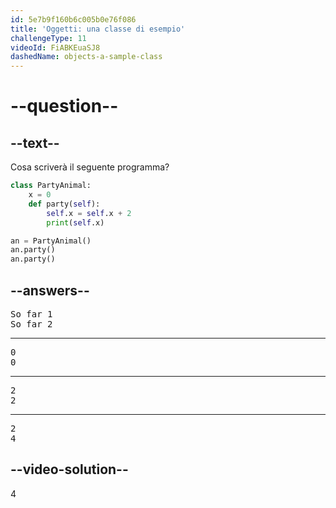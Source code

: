 ```yaml
---
id: 5e7b9f160b6c005b0e76f086
title: 'Oggetti: una classe di esempio'
challengeType: 11
videoId: FiABKEuaSJ8
dashedName: objects-a-sample-class
---
```


# --question--

## --text--

Cosa scriverà il seguente programma?

```python
class PartyAnimal:
    x = 0
    def party(self):
        self.x = self.x + 2
        print(self.x)

an = PartyAnimal()
an.party()
an.party()
```

## --answers--

<pre>
So far 1
So far 2
</pre>

---

<pre>
0
0
</pre>

---

<pre>
2
2
</pre>

---

<pre>
2
4
</pre>

## --video-solution--

4

